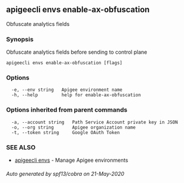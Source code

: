 ## apigeecli envs enable-ax-obfuscation

Obfuscate analytics fields

### Synopsis

Obfuscate analytics fields before sending to control plane

```
apigeecli envs enable-ax-obfuscation [flags]
```

### Options

```
  -e, --env string   Apigee environment name
  -h, --help         help for enable-ax-obfuscation
```

### Options inherited from parent commands

```
  -a, --account string   Path Service Account private key in JSON
  -o, --org string       Apigee organization name
  -t, --token string     Google OAuth Token
```

### SEE ALSO

* [apigeecli envs](apigeecli_envs.md)	 - Manage Apigee environments

###### Auto generated by spf13/cobra on 21-May-2020
